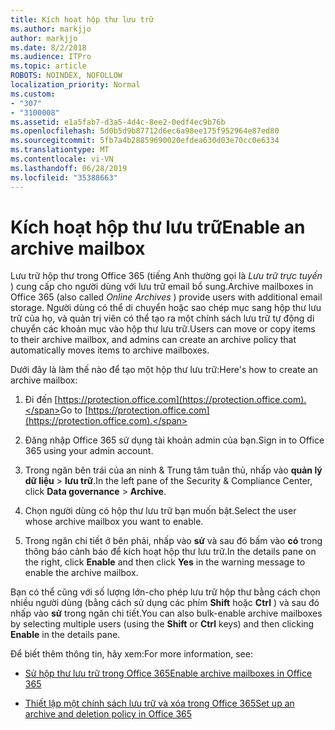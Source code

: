 ```yaml
---
title: Kích hoạt hộp thư lưu trữ
ms.author: markjjo
author: markjjo
ms.date: 8/2/2018
ms.audience: ITPro
ms.topic: article
ROBOTS: NOINDEX, NOFOLLOW
localization_priority: Normal
ms.custom:
- "307"
- "3100008"
ms.assetid: e1a5fab7-d3a5-4d4c-8ee2-0edf4ec9b76b
ms.openlocfilehash: 5d0b5d9b87712d6ec6a98ee175f952964e87ed80
ms.sourcegitcommit: 5fb7a4b28859690020efdea630d03e70cc0e6334
ms.translationtype: MT
ms.contentlocale: vi-VN
ms.lasthandoff: 06/28/2019
ms.locfileid: "35388663"
---
```

# <a name="enable-an-archive-mailbox"></a><span data-ttu-id="39659-102">Kích hoạt hộp thư lưu trữ</span><span class="sxs-lookup"><span data-stu-id="39659-102">Enable an archive mailbox</span></span>

<span data-ttu-id="39659-103">Lưu trữ hộp thư trong Office 365 (tiếng Anh thường gọi là *Lưu trữ trực tuyến* ) cung cấp cho người dùng với lưu trữ email bổ sung.</span><span class="sxs-lookup"><span data-stu-id="39659-103">Archive mailboxes in Office 365 (also called  *Online Archives*  ) provide users with additional email storage.</span></span> <span data-ttu-id="39659-104">Người dùng có thể di chuyển hoặc sao chép mục sang hộp thư lưu trữ của họ, và quản trị viên có thể tạo ra một chính sách lưu trữ tự động di chuyển các khoản mục vào hộp thư lưu trữ.</span><span class="sxs-lookup"><span data-stu-id="39659-104">Users can move or copy items to their archive mailbox, and admins can create an archive policy that automatically moves items to archive mailboxes.</span></span>
  
<span data-ttu-id="39659-105">Dưới đây là làm thế nào để tạo một hộp thư lưu trữ:</span><span class="sxs-lookup"><span data-stu-id="39659-105">Here's how to create an archive mailbox:</span></span>
  
1. <span data-ttu-id="39659-106">Đi đến [https://protection.office.com](https://protection.office.com).</span><span class="sxs-lookup"><span data-stu-id="39659-106">Go to [https://protection.office.com](https://protection.office.com).</span></span>

2. <span data-ttu-id="39659-107">Đăng nhập Office 365 sử dụng tài khoản admin của bạn.</span><span class="sxs-lookup"><span data-stu-id="39659-107">Sign in to Office 365 using your admin account.</span></span>

3. <span data-ttu-id="39659-108">Trong ngăn bên trái của an ninh &amp; Trung tâm tuân thủ, nhấp vào **quản lý dữ liệu** \> **lưu trữ**.</span><span class="sxs-lookup"><span data-stu-id="39659-108">In the left pane of the Security &amp; Compliance Center, click **Data governance** \> **Archive**.</span></span>

4. <span data-ttu-id="39659-109">Chọn người dùng có hộp thư lưu trữ bạn muốn bật.</span><span class="sxs-lookup"><span data-stu-id="39659-109">Select the user whose archive mailbox you want to enable.</span></span>

5. <span data-ttu-id="39659-110">Trong ngăn chi tiết ở bên phải, nhấp vào **sử** và sau đó bấm vào **có** trong thông báo cảnh báo để kích hoạt hộp thư lưu trữ.</span><span class="sxs-lookup"><span data-stu-id="39659-110">In the details pane on the right, click **Enable** and then click **Yes** in the warning message to enable the archive mailbox.</span></span>

<span data-ttu-id="39659-111">Bạn có thể cũng với số lượng lớn-cho phép lưu trữ hộp thư bằng cách chọn nhiều người dùng (bằng cách sử dụng các phím **Shift** hoặc **Ctrl** ) và sau đó nhấp vào **sử** trong ngăn chi tiết.</span><span class="sxs-lookup"><span data-stu-id="39659-111">You can also bulk-enable archive mailboxes by selecting multiple users (using the **Shift** or **Ctrl** keys) and then clicking **Enable** in the details pane.</span></span>
  
<span data-ttu-id="39659-112">Để biết thêm thông tin, hãy xem:</span><span class="sxs-lookup"><span data-stu-id="39659-112">For more information, see:</span></span>
  
- [<span data-ttu-id="39659-113">Sử hộp thư lưu trữ trong Office 365</span><span class="sxs-lookup"><span data-stu-id="39659-113">Enable archive mailboxes in Office 365</span></span>](https://support.office.com/article/enable-archive-mailboxes-in-the-office-365-security-compliance-center-268a109e-7843-405b-bb3d-b9393b2342ce)

- [<span data-ttu-id="39659-114">Thiết lập một chính sách lưu trữ và xóa trong Office 365</span><span class="sxs-lookup"><span data-stu-id="39659-114">Set up an archive and deletion policy in Office 365</span></span>](https://support.office.com/article/Set-up-an-archive-and-deletion-policy-for-mailboxes-in-your-Office-365-organization-ec3587e4-7b4a-40fb-8fb8-8aa05aeae2ce)
